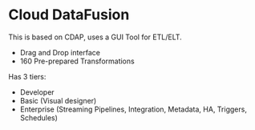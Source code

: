 # Cloud DataFusion

This is based on CDAP, uses a GUI Tool for ETL/ELT. 

- Drag and Drop interface
- 160 Pre-prepared Transformations

Has 3 tiers:

- Developer
- Basic (Visual designer)
- Enterprise (Streaming Pipelines, Integration, Metadata, HA, Triggers, Schedules)